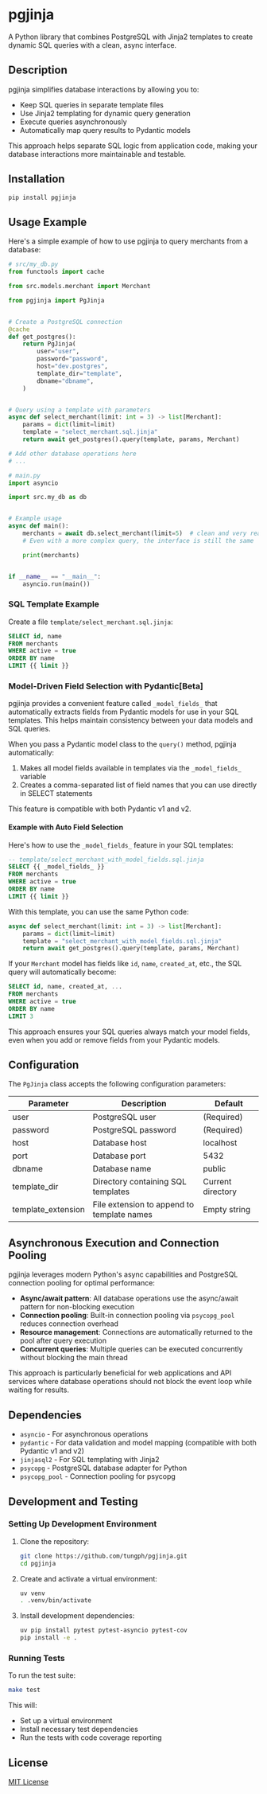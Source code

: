# pgjinja

A Python library that combines PostgreSQL with Jinja2 templates to create dynamic SQL queries with a
clean, async interface.

## Description

pgjinja simplifies database interactions by allowing you to:

- Keep SQL queries in separate template files
- Use Jinja2 templating for dynamic query generation
- Execute queries asynchronously
- Automatically map query results to Pydantic models

This approach helps separate SQL logic from application code, making your database interactions more
maintainable and testable.

## Installation

```bash
pip install pgjinja
```

## Usage Example

Here's a simple example of how to use pgjinja to query merchants from a database:

```python
# src/my_db.py
from functools import cache

from src.models.merchant import Merchant

from pgjinja import PgJinja


# Create a PostgreSQL connection
@cache
def get_postgres():
    return PgJinja(
        user="user",
        password="password",
        host="dev.postgres",
        template_dir="template",
        dbname="dbname",
    )


# Query using a template with parameters
async def select_merchant(limit: int = 3) -> list[Merchant]:
    params = dict(limit=limit)
    template = "select_merchant.sql.jinja"
    return await get_postgres().query(template, params, Merchant)

# Add other database operations here
# ...
```

```python
# main.py
import asyncio

import src.my_db as db


# Example usage
async def main():
    merchants = await db.select_merchant(limit=5)  # clean and very readable
    # Even with a more complex query, the interface is still the same

    print(merchants)


if __name__ == "__main__":
    asyncio.run(main())
```

### SQL Template Example

Create a file `template/select_merchant.sql.jinja`:

```sql
SELECT id, name
FROM merchants
WHERE active = true
ORDER BY name
LIMIT {{ limit }}
```

### Model-Driven Field Selection with Pydantic[Beta]

pgjinja provides a convenient feature called `_model_fields_` that automatically extracts fields from Pydantic models for use in your SQL templates. This helps maintain consistency between your data models and SQL queries.

When you pass a Pydantic model class to the `query()` method, pgjinja automatically:
1. Makes all model fields available in templates via the `_model_fields_` variable
2. Creates a comma-separated list of field names that you can use directly in SELECT statements

This feature is compatible with both Pydantic v1 and v2.

#### Example with Auto Field Selection

Here's how to use the `_model_fields_` feature in your SQL templates:

```sql
-- template/select_merchant_with_model_fields.sql.jinja
SELECT {{ _model_fields_ }}
FROM merchants
WHERE active = true
ORDER BY name
LIMIT {{ limit }}
```

With this template, you can use the same Python code:

```python
async def select_merchant(limit: int = 3) -> list[Merchant]:
    params = dict(limit=limit)
    template = "select_merchant_with_model_fields.sql.jinja"
    return await get_postgres().query(template, params, Merchant)
```

If your `Merchant` model has fields like `id`, `name`, `created_at`, etc., the SQL query will automatically become:

```sql
SELECT id, name, created_at, ...
FROM merchants
WHERE active = true
ORDER BY name
LIMIT 3
```

This approach ensures your SQL queries always match your model fields, even when you add or remove fields from your Pydantic models.

## Configuration

The `PgJinja` class accepts the following configuration parameters:

| Parameter          | Description                                | Default           |
|--------------------|--------------------------------------------|-------------------|
| user               | PostgreSQL user                            | (Required)        |
| password           | PostgreSQL password                        | (Required)        |
| host               | Database host                              | localhost         |
| port               | Database port                              | 5432              |
| dbname             | Database name                              | public            |
| template_dir       | Directory containing SQL templates         | Current directory |
| template_extension | File extension to append to template names | Empty string      |

## Asynchronous Execution and Connection Pooling

pgjinja leverages modern Python's async capabilities and PostgreSQL connection pooling for optimal
performance:

- **Async/await pattern**: All database operations use the async/await pattern for non-blocking
  execution
- **Connection pooling**: Built-in connection pooling via `psycopg_pool` reduces connection overhead
- **Resource management**: Connections are automatically returned to the pool after query execution
- **Concurrent queries**: Multiple queries can be executed concurrently without blocking the main
  thread

This approach is particularly beneficial for web applications and API services where database
operations should not block the event loop while waiting for results.

## Dependencies

- `asyncio` - For asynchronous operations
- `pydantic` - For data validation and model mapping (compatible with both Pydantic v1 and v2)
- `jinjasql2` - For SQL templating with Jinja2
- `psycopg` - PostgreSQL database adapter for Python
- `psycopg_pool` - Connection pooling for psycopg

## Development and Testing

### Setting Up Development Environment

1. Clone the repository:
   ```bash
   git clone https://github.com/tungph/pgjinja.git
   cd pgjinja
   ```

2. Create and activate a virtual environment:
   ```bash
   uv venv
   . .venv/bin/activate
   ```

3. Install development dependencies:
   ```bash
   uv pip install pytest pytest-asyncio pytest-cov
   pip install -e .
   ```

### Running Tests

To run the test suite:

```bash
make test
```

This will:

- Set up a virtual environment
- Install necessary test dependencies
- Run the tests with code coverage reporting

## License

[MIT License](LICENSE)
